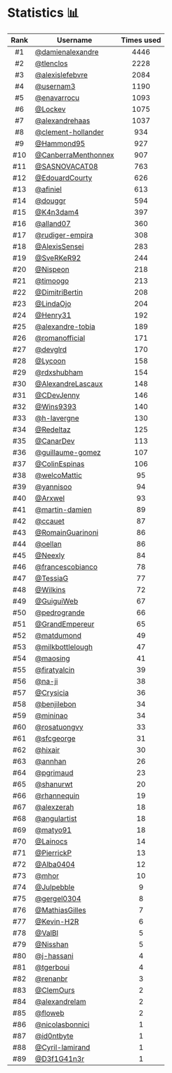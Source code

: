 # Statistics 📊

|Rank|Username|Times used|
:--------:|--------|:--------:|
|#1|[@damienalexandre](https://github.com/damienalexandre)|4446|
|#2|[@tlenclos](https://github.com/tlenclos)|2228|
|#3|[@alexislefebvre](https://github.com/alexislefebvre)|2084|
|#4|[@usernam3](https://github.com/usernam3)|1190|
|#5|[@enavarrocu](https://github.com/enavarrocu)|1093|
|#6|[@Lockev](https://github.com/Lockev)|1075|
|#7|[@alexandrehaas](https://github.com/alexandrehaas)|1037|
|#8|[@clement-hollander](https://github.com/clement-hollander)|934|
|#9|[@Hammond95](https://github.com/Hammond95)|927|
|#10|[@CanberraMenthonnex](https://github.com/CanberraMenthonnex)|907|
|#11|[@SASNOVACAT08](https://github.com/SASNOVACAT08)|763|
|#12|[@EdouardCourty](https://github.com/EdouardCourty)|626|
|#13|[@afiniel](https://github.com/afiniel)|613|
|#14|[@douggr](https://github.com/douggr)|594|
|#15|[@K4n3dam4](https://github.com/K4n3dam4)|397|
|#16|[@alland07](https://github.com/alland07)|360|
|#17|[@rudiger-empira](https://github.com/rudiger-empira)|308|
|#18|[@AlexisSensei](https://github.com/AlexisSensei)|283|
|#19|[@SveRKeR92](https://github.com/SveRKeR92)|244|
|#20|[@Nispeon](https://github.com/Nispeon)|218|
|#21|[@timoogo](https://github.com/timoogo)|213|
|#22|[@DimitriBertin](https://github.com/DimitriBertin)|208|
|#23|[@LindaOjo](https://github.com/LindaOjo)|204|
|#24|[@Henry31](https://github.com/Henry31)|192|
|#25|[@alexandre-tobia](https://github.com/alexandre-tobia)|189|
|#26|[@romanofficial](https://github.com/romanofficial)|171|
|#27|[@devglrd](https://github.com/devglrd)|170|
|#28|[@Lycoon](https://github.com/Lycoon)|158|
|#29|[@rdxshubham](https://github.com/rdxshubham)|154|
|#30|[@AlexandreLascaux](https://github.com/AlexandreLascaux)|148|
|#31|[@CDevJenny](https://github.com/CDevJenny)|146|
|#32|[@Wins9393](https://github.com/Wins9393)|140|
|#33|[@h-lavergne](https://github.com/h-lavergne)|130|
|#34|[@Redeltaz](https://github.com/Redeltaz)|125|
|#35|[@CanarDev](https://github.com/CanarDev)|113|
|#36|[@guillaume-gomez](https://github.com/guillaume-gomez)|107|
|#37|[@ColinEspinas](https://github.com/ColinEspinas)|106|
|#38|[@welcoMattic](https://github.com/welcoMattic)|95|
|#39|[@yannisoo](https://github.com/yannisoo)|94|
|#40|[@Arxwel](https://github.com/Arxwel)|93|
|#41|[@martin-damien](https://github.com/martin-damien)|89|
|#42|[@ccauet](https://github.com/ccauet)|87|
|#43|[@RomainGuarinoni](https://github.com/RomainGuarinoni)|86|
|#44|[@oellan](https://github.com/oellan)|86|
|#45|[@Neexly](https://github.com/Neexly)|84|
|#46|[@francescobianco](https://github.com/francescobianco)|78|
|#47|[@TessiaG](https://github.com/TessiaG)|77|
|#48|[@Wilkins](https://github.com/Wilkins)|72|
|#49|[@GuiguiWeb](https://github.com/GuiguiWeb)|67|
|#50|[@pedrogrande](https://github.com/pedrogrande)|66|
|#51|[@GrandEmpereur](https://github.com/GrandEmpereur)|65|
|#52|[@matdumond](https://github.com/matdumond)|49|
|#53|[@milkbottlelough](https://github.com/milkbottlelough)|47|
|#54|[@maosing](https://github.com/maosing)|41|
|#55|[@firatyalcin](https://github.com/firatyalcin)|39|
|#56|[@na-ji](https://github.com/na-ji)|38|
|#57|[@Crysicia](https://github.com/Crysicia)|36|
|#58|[@benjilebon](https://github.com/benjilebon)|34|
|#59|[@mininao](https://github.com/mininao)|34|
|#60|[@rosatuongvy](https://github.com/rosatuongvy)|33|
|#61|[@sfcgeorge](https://github.com/sfcgeorge)|31|
|#62|[@hixair](https://github.com/hixair)|30|
|#63|[@annhan](https://github.com/annhan)|26|
|#64|[@pgrimaud](https://github.com/pgrimaud)|23|
|#65|[@shanurwt](https://github.com/shanurwt)|20|
|#66|[@rhannequin](https://github.com/rhannequin)|19|
|#67|[@alexzerah](https://github.com/alexzerah)|18|
|#68|[@angulartist](https://github.com/angulartist)|18|
|#69|[@matyo91](https://github.com/matyo91)|18|
|#70|[@Lainocs](https://github.com/Lainocs)|14|
|#71|[@PierrickP](https://github.com/PierrickP)|13|
|#72|[@Alba0404](https://github.com/Alba0404)|12|
|#73|[@mhor](https://github.com/mhor)|10|
|#74|[@Julpebble](https://github.com/Julpebble)|9|
|#75|[@gergel0304](https://github.com/gergel0304)|8|
|#76|[@MathiasGilles](https://github.com/MathiasGilles)|7|
|#77|[@Kevin-H2R](https://github.com/Kevin-H2R)|6|
|#78|[@ValBl](https://github.com/ValBl)|5|
|#79|[@Nisshan](https://github.com/Nisshan)|5|
|#80|[@j-hassani](https://github.com/j-hassani)|4|
|#81|[@tgerboui](https://github.com/tgerboui)|4|
|#82|[@renanbr](https://github.com/renanbr)|3|
|#83|[@ClemOurs](https://github.com/ClemOurs)|2|
|#84|[@alexandrelam](https://github.com/alexandrelam)|2|
|#85|[@floweb](https://github.com/floweb)|2|
|#86|[@nicolasbonnici](https://github.com/nicolasbonnici)|1|
|#87|[@id0ntbyte](https://github.com/id0ntbyte)|1|
|#88|[@Cyril-lamirand](https://github.com/Cyril-lamirand)|1|
|#89|[@D3f1G41n3r](https://github.com/D3f1G41n3r)|1|
